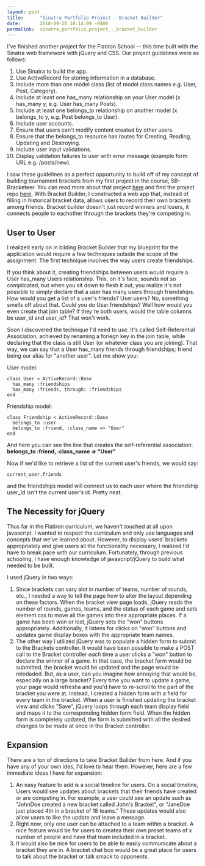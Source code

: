 ```yaml
---
layout: post
title:      "Sinatra Portfolio Project - Bracket Builder"
date:       2018-09-20 18:14:09 -0400
permalink:  sinatra_portfolio_project_-_bracket_builder
---
```



I've finished another project for the Flatiron School -- this time built with the Sinatra web framework with jQuery and CSS. Our project guidelines were as follows:

1. Use Sinatra to build the app.
2. Use ActiveRecord for storing information in a database.
3. Include more than one model class (list of model class names e.g. User, Post, Category).
4. Include at least one has_many relationship on your User model (x has_many y, e.g. User has_many Posts).
5. Include at least one belongs_to relationship on another model (x belongs_to y, e.g. Post belongs_to User).
6. Include user accounts.
7. Ensure that users can't modify content created by other users.
8. Ensure that the belongs_to resource has routes for Creating, Reading, Updating and Destroying.
9. Include user input validations.
10. Display validation failures to user with error message (example form URL e.g. /posts/new).

I saw these guidelines as a perfect opportunity to build off of my concept of building tournament brackets from my first project in the course, SB-Bracketeer. You can read more about that project [here](http://adamduffdev.com/test_blog_post) and find the project repo [here](https://github.com/jadamduff/sb_bracketeer). With Bracket Builder, I constructed a web app that, instead of filling in historical bracket data, allows users to record their own brackets among friends.  Bracket builder doesn't just record winners and losers, it connects people to eachother through the brackets they're competing in.

## User to User

I realized early on in bilding Bracket Builder that my blueprint for the application would require a few techniques outside the scope of the assignment. The first technique involves the way users create friendships.

If you think about it, creating friendships between users would require a User has_many Users relationship.  This, on it's face, sounds not so complicated, but when you sit down to flesh it out, you realize it's not possible to simply declare that a user has many users through friendships.  How would you get a list of a user's friends? User.users? No, something smells off about that. Could you do User.friendships? Well how would you even create that join table? If they're both users, would the table columns be user_id  and user_id? That won't work.

Soon I discovered the technique I'd need to use.  It's called Self-Referential Association, achieved by renaming a foriegn key in the join table, while declaring that the class is still User (or whatever class you are joining).  That way, we can say that a User has_many friends through friendships; friend being our alias for "another user".  Let me show you:

User model:
```
class User < ActiveRecord::Base
  has_many :friendships
  has_many :friends, through: :friendships
end
```

Friendship model:
```
class Friendship < ActiveRecord::Base
  belongs_to :user
  belongs_to :friend, :class_name => "User"
end
```

And here you can see the line that creates the self-referential association: **belongs_to :friend, :class_name => "User"**

Now if we'd like to retrieve a list of the current user's friends, we would say:
```
current_user.friends
```
and the friendships model will connect us to each user where the friendship user_id isn't the current user's id. Pretty neat.

## The Necessity for jQuery

Thus far in the Flatiron curriculum, we haven't touched at all upon javascript. I wanted to respect the curriculum and only use languages and concepts that we've learned about.  However, to display users' brackets appropriately and give users all the functionality necessary, I realized I'd have to break pace with our curriculum.  Fortunately, through previous schooling, I have enough knowledge of javascript/jQuery to build what needed to be built.

I used jQuery in two ways:

1. Since brackets can vary alot in number of teams, number of rounds, etc., I needed a way to tell the page how to alter the layout depending on these factors.  When the bracket view page loads, jQuery reads the number of rounds, games, teams, and the status of each game and sets element css to move all the games into their appropriate places.  If a game has been won or lost, jQuery sets the "won" buttons appropriately. Additionally, it listens for clicks on "won" buttons and updates game display boxes with the appropriate team names.
2. The other way I utilized jQuery was to populate a hidden form to submit to the Brackets controller.  It would have been possible to make a POST call to the Bracket controller *each* time a user clicks a "won" button to declare the winner of a game.  In that case, the bracket form would be submitted, the bracket would be updated and the page would be relodaded. But, as a user, can you imagine how annoying that would be, especially on a large bracket?  Every time you want to update a game, your page would refresha and you'd have to re-scroll to the part of the bracket you were at. Instead, I created a hidden form with a field for every team in the bracket. When a user is finished updating the bracket view and clicks "Save", jQuery loops through each team display field and maps it to the corresponding hidden form field.  When the hidden form is completely updated, the form is submitted with all the desired changes to be made at once in the Bracket controller.


## Expansion

There are a ton of directions to take Bracket Builder from here.  And if you have any of your own ides, I'd love to hear them. However, here are a few immediate ideas I have for expansion:

1. An easy feature to add is a social timeline for users.  On a social timeline, Users would see updates about brackets that their friends have created or are competing in.  For example, a user could see an update such as "JohnDoe created a new bracket called John's Bracket", or "JaneDoe just placed 4th in a bracket of 18 teams." These updates would also allow users to like the update and leave a message.
2. Right now, only one user can be attached to a team within a bracket.  A nice feature would be for users to createa their own preset teams of x number of people and have that team included in a bracket.
3. It would also be nice for users to be able to easily communicate about a bracket they are in.  A bracket chat box would be a great place for users to talk about the bracket or talk smack to opponents.


